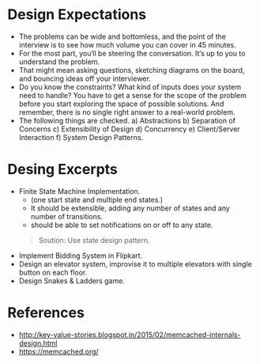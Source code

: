 # Design Expectations
* The problems can be wide and bottomless, and the point of the interview is to see how much volume you can cover in 45 minutes. 
* For the most part, you‘ll be steering the conversation. It‘s up to you to understand the problem. 
* That might mean asking questions, sketching diagrams on the board, and bouncing ideas off your interviewer. 
* Do you know the constraints? What kind of inputs does your system need to handle? You have to get a sense for the scope of the problem 
  before you start exploring the space of possible solutions. And remember, there is no single right answer to a real-world problem.
* The following things are checked. a) Abstractions b) Separation of Concerns c) Extensibility of Design d) Concurrency e) Client/Server
  Interaction f) System Design Patterns. 

# Desing Excerpts
- Finite State Machine Implementation. 
  * (one start state and multiple end states.)
  * It should be extensible, adding any number of states and any number of transitions.
  * should be able to set notifications on or off to any state.
  > Soution: Use state design pattern. 
- Implement Bidding System in Flipkart.
- Design an elevator system, improvise it to multiple elevators with single button on each floor.
- Design Snakes & Ladders game.


# References
* http://key-value-stories.blogspot.in/2015/02/memcached-internals-design.html
* https://memcached.org/

